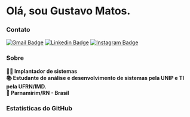 # Olá, sou Gustavo Matos.

### Contato
  
[![Gmail Badge](https://img.shields.io/badge/Gmail-D14836?style=for-the-badge&logo=gmail&logoColor=white)](mailto:gustavomatos.rn@gmail.com)
[![Linkedin Badge](https://img.shields.io/badge/LinkedIn-0077B5?style=for-the-badge&logo=linkedin&logoColor=white)](https://www.linkedin.com/in/gmmatos/)
[![Instagram Badge](https://img.shields.io/badge/Instagram-E4405F?style=for-the-badge&logo=instagram&logoColor=white)](https://www.instagram.com/gustavommatos/) 

### Sobre
  
**👨‍💻 Implantador de sistemas**<br>
**📚 Estudante de análise e desenvolvimento de sistemas pela UNIP e TI pela UFRN/IMD.**<br>
**📌 Parnamirim/RN - Brasil**<br>

### Estatísticas do GitHub

